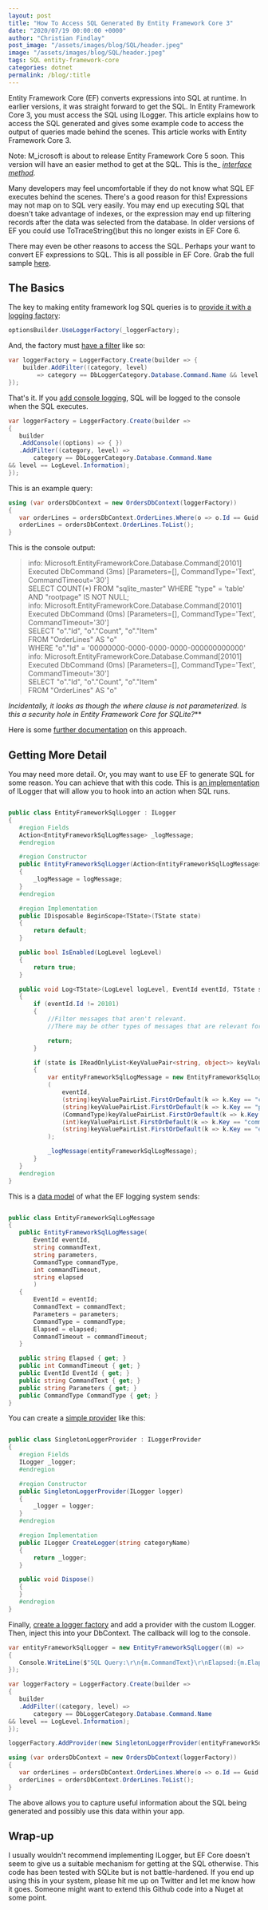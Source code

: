 ```yaml
---
layout: post
title: "How To Access SQL Generated By Entity Framework Core 3"
date: "2020/07/19 00:00:00 +0000"
author: "Christian Findlay"
post_image: "/assets/images/blog/SQL/header.jpeg"
image: "/assets/images/blog/SQL/header.jpeg"
tags: SQL entity-framework-core
categories: dotnet
permalink: /blog/:title
---
```


Entity Framework Core (EF) converts expressions into SQL at runtime. In earlier versions, it was straight forward to get the SQL. In Entity Framework Core 3, you must access the SQL using ILogger. This article explains how to access the SQL generated and gives some example code to access the output of queries made behind the scenes. This article works with Entity Framework Core 3.

Note: M_icrosoft is about to release Entity Framework Core 5 soon. This version will have an easier method to get at the SQL. This is the_ [_interface method_](https://github.com/dotnet/efcore/blob/644d3c8c3a604fd0121d90eaf34f14870e19bcff/src/EFCore/Query/IQueryingEnumerable.cs#L29)_._

Many developers may feel uncomfortable if they do not know what SQL EF executes behind the scenes. There's a good reason for this! Expressions may not map on to SQL very easily. You may end up executing SQL that doesn't take advantage of indexes, or the expression may end up filtering records after the data was selected from the database. In older versions of EF you could use ToTraceString()but this no longer exists in EF Core 6.

There may even be other reasons to access the SQL. Perhaps your want to convert EF expressions to SQL. This is all possible in EF Core. Grab the full sample [here](https://github.com/MelbourneDeveloper/Samples/tree/2113600677ec9829778a14440f74e8186726f575/EntityFrameworkCoreGetSQL).

The Basics
----------

The key to making entity framework log SQL queries is to [provide it with a logging factory](https://github.com/MelbourneDeveloper/Samples/blob/2113600677ec9829778a14440f74e8186726f575/EntityFrameworkCoreGetSQL/EntityFrameworkCoreGetSQL/OrdersDbContext.cs#L31):

```csharp
optionsBuilder.UseLoggerFactory(_loggerFactory);
```

And, the factory must [have a filter](https://github.com/MelbourneDeveloper/Samples/blob/2113600677ec9829778a14440f74e8186726f575/EntityFrameworkCoreGetSQL/EntityFrameworkCoreGetSQL/UnitTest1.cs#L20) like so:

```csharp 
var loggerFactory = LoggerFactory.Create(builder => {
    builder.AddFilter((category, level) 
        => category == DbLoggerCategory.Database.Command.Name && level == LogLevel.Information);
});  
```
    
That's it. If you [add console logging](https://github.com/MelbourneDeveloper/Samples/blob/2113600677ec9829778a14440f74e8186726f575/EntityFrameworkCoreGetSQL/EntityFrameworkCoreGetSQL/UnitTest1.cs#L43), SQL will be logged to the console when the SQL executes.

```csharp
var loggerFactory = LoggerFactory.Create(builder =>
{
   builder
   .AddConsole((options) => { })
   .AddFilter((category, level) =>
       category == DbLoggerCategory.Database.Command.Name
&& level == LogLevel.Information);
});
```

This is an example query:

```csharp
using (var ordersDbContext = new OrdersDbContext(loggerFactory))
{
   var orderLines = ordersDbContext.OrderLines.Where(o => o.Id == Guid.Empty).ToList();
   orderLines = ordersDbContext.OrderLines.ToList();
}
```

This is the console output:

> info: Microsoft.EntityFrameworkCore.Database.Command\[20101\]  
Executed DbCommand (3ms) \[Parameters=\[\], CommandType='Text', CommandTimeout='30'\]  
SELECT COUNT(\*) FROM "sqlite\_master" WHERE "type" = 'table' AND "rootpage" IS NOT NULL;  
info: Microsoft.EntityFrameworkCore.Database.Command\[20101\]  
Executed DbCommand (0ms) \[Parameters=\[\], CommandType='Text', CommandTimeout='30'\]  
SELECT "o"."Id", "o"."Count", "o"."Item"  
FROM "OrderLines" AS "o"  
WHERE "o"."Id" = '00000000-0000-0000-0000-000000000000'  
info: Microsoft.EntityFrameworkCore.Database.Command\[20101\]  
Executed DbCommand (0ms) \[Parameters=\[\], CommandType='Text', CommandTimeout='30'\]  
SELECT "o"."Id", "o"."Count", "o"."Item"  
FROM "OrderLines" AS "o"

_Incidentally, it looks as though the where clause is not parameterized. Is this a security hole in Entity Framework Core for SQLite?_**

Here is some [further documentation](https://docs.microsoft.com/en-us/ef/core/miscellaneous/logging?tabs=v3) on this approach.

Getting More Detail
-------------------

You may need more detail. Or, you may want to use EF to generate SQL for some reason. You can achieve that with this code. This is [an implementation](https://github.com/MelbourneDeveloper/Samples/blob/2113600677ec9829778a14440f74e8186726f575/EntityFrameworkCoreGetSQL/EntityFrameworkCoreGetSQL/EntityFrameworkSqlLogger.cs#L9) of ILogger that will allow you to hook into an action when SQL runs.

```csharp

public class EntityFrameworkSqlLogger : ILogger
{
   #region Fields
   Action<EntityFrameworkSqlLogMessage> _logMessage;
   #endregion

   #region Constructor
   public EntityFrameworkSqlLogger(Action<EntityFrameworkSqlLogMessage> logMessage)
   {
       _logMessage = logMessage;
   }
   #endregion

   #region Implementation
   public IDisposable BeginScope<TState>(TState state)
   {
       return default;
   }

   public bool IsEnabled(LogLevel logLevel)
   {
       return true;
   }

   public void Log<TState>(LogLevel logLevel, EventId eventId, TState state, Exception exception, Func<TState, Exception, string> formatter)
   {
       if (eventId.Id != 20101)
       {
           //Filter messages that aren't relevant.
           //There may be other types of messages that are relevant for other database platforms...

           return;
       }

       if (state is IReadOnlyList<KeyValuePair<string, object>> keyValuePairList)
       {
           var entityFrameworkSqlLogMessage = new EntityFrameworkSqlLogMessage
           (
               eventId,
               (string)keyValuePairList.FirstOrDefault(k => k.Key == "commandText").Value,
               (string)keyValuePairList.FirstOrDefault(k => k.Key == "parameters").Value,
               (CommandType)keyValuePairList.FirstOrDefault(k => k.Key == "commandType").Value,
               (int)keyValuePairList.FirstOrDefault(k => k.Key == "commandTimeout").Value,
               (string)keyValuePairList.FirstOrDefault(k => k.Key == "elapsed").Value
           );

           _logMessage(entityFrameworkSqlLogMessage);
       }
   }
   #endregion
}
```    
    
This is a [data model](https://github.com/MelbourneDeveloper/Samples/blob/2113600677ec9829778a14440f74e8186726f575/EntityFrameworkCoreGetSQL/EntityFrameworkCoreGetSQL/EntityFrameworkSqlLogMessage.cs#L6) of what the EF logging system sends:

```csharp

public class EntityFrameworkSqlLogMessage
{
   public EntityFrameworkSqlLogMessage(
       EventId eventId,
       string commandText,
       string parameters,
       CommandType commandType,
       int commandTimeout,
       string elapsed
       )
   {
       EventId = eventId;
       CommandText = commandText;
       Parameters = parameters;
       CommandType = commandType;
       Elapsed = elapsed;
       CommandTimeout = commandTimeout;
   }

   public string Elapsed { get; }
   public int CommandTimeout { get; }
   public EventId EventId { get; }
   public string CommandText { get; }
   public string Parameters { get; }
   public CommandType CommandType { get; }
}
```

You can create a [simple provider](https://github.com/MelbourneDeveloper/Samples/blob/2113600677ec9829778a14440f74e8186726f575/EntityFrameworkCoreGetSQL/EntityFrameworkCoreGetSQL/SingletonLoggerProvider.cs#L5) like this:

```csharp

public class SingletonLoggerProvider : ILoggerProvider
{
   #region Fields
   ILogger _logger;
   #endregion

   #region Constructor
   public SingletonLoggerProvider(ILogger logger)
   {
       _logger = logger;
   }
   #endregion

   #region Implementation
   public ILogger CreateLogger(string categoryName)
   {
       return _logger;
   }

   public void Dispose()
   {
   }
   #endregion
}
```

Finally, [create a logger factory](https://github.com/MelbourneDeveloper/Samples/blob/2113600677ec9829778a14440f74e8186726f575/EntityFrameworkCoreGetSQL/EntityFrameworkCoreGetSQL/UnitTest1.cs#L20) and add a provider with the custom ILogger. Then, inject this into your DbContext. The callback will log to the console.

```csharp
var entityFrameworkSqlLogger = new EntityFrameworkSqlLogger((m) =>
{
   Console.WriteLine($"SQL Query:\r\n{m.CommandText}\r\nElapsed:{m.Elapsed} millisecods\r\n\r\n");
});

var loggerFactory = LoggerFactory.Create(builder =>
{
   builder
   .AddFilter((category, level) =>
       category == DbLoggerCategory.Database.Command.Name
&& level == LogLevel.Information);
});

loggerFactory.AddProvider(new SingletonLoggerProvider(entityFrameworkSqlLogger));

using (var ordersDbContext = new OrdersDbContext(loggerFactory))
{
   var orderLines = ordersDbContext.OrderLines.Where(o => o.Id == Guid.Empty).ToList();
   orderLines = ordersDbContext.OrderLines.ToList();
}
```

The above allows you to capture useful information about the SQL being generated and possibly use this data within your app.

Wrap-up
-------

I usually wouldn't recommend implementing ILogger, but EF Core doesn't seem to give us a suitable mechanism for getting at the SQL otherwise. This code has been tested with SQLite but is not battle-hardened. If you end up using this in your system, please hit me up on Twitter and let me know how it goes. Someone might want to extend this Github code into a Nuget at some point.